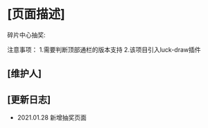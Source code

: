 # [页面描述]

碎片中心抽奖:

注意事项：
1.需要判断顶部通栏的版本支持
2.该项目引入luck-draw插件

## [维护人]

## [更新日志]

- 2021.01.28 新增抽奖页面
